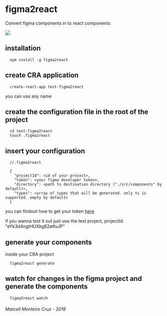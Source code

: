 # figma2react

Convert figma components in to react components

![](https://dl.dropboxusercontent.com/s/g271pk7p25o3x1n/ezgif.com-video-to-gif.gif?dl=0)


## installation

```
  npm install -g figma2react
```

## create CRA application
```
  create-react-app test-figma2react
```
you can use any name

## create the configuration file in the root of the project
```
  cd test-figma2react
  touch .figma2react
```

## insert your configuration
```
  //.figma2react

  {
    "projectId": <id of your project>,
    "token": <your figma developer token>,
    "directory": <path to destination directory ("./src/components" by default)>,
    "types": <array of types that will be generated. only ts is supported. empty by default>
  }
```

you can findout how to get your token [here](https://www.figma.com/developers/docs#auth)

if you wanna test it out just use the test project, projectId: "eYk3d4ngtHUXkg82atfuJP"

## generate your components

inside your CRA project

```
  figma2react generate
```

## watch for changes in the figma project and generate the components

```
  figma2react watch
```


###### Marcell Monteiro Cruz - 2018

